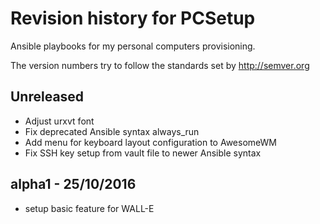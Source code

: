 # Revision history for PCSetup

Ansible playbooks for my personal computers provisioning.

The version numbers try to follow the standards set by http://semver.org

## Unreleased

* Adjust urxvt font
* Fix deprecated Ansible syntax always_run
* Add menu for keyboard layout configuration to AwesomeWM
* Fix SSH key setup from vault file to newer Ansible syntax

## alpha1 - 25/10/2016

* setup basic feature for WALL-E
